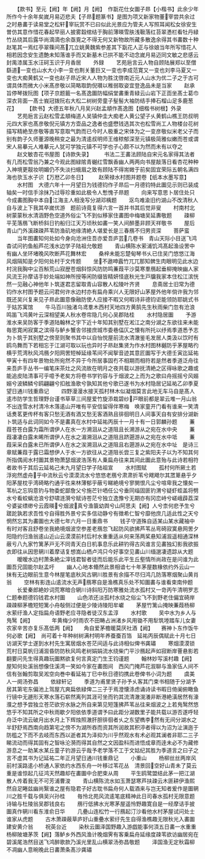 <!-- { "loadSidebar": true } -->
　　【款书】至元【阙】年【阙】月【阙】　作翫花仕女圗子昻【小楷书】此余少年所作今十余年矣嵗月易迈悲夫【子昻题篆书】是图为项又新家物董宰尝共余过之时悬畵于读易堂之松轩宰玩赏不已曰似此光景应为管夫人写照耳闻松女徐安生曽仿其意作惜花春起早丽人披雾縠绾结于胸前薄暎雪肤浅靸落红苔翠慿栏看牡丹緑竹丛绕其后露华尚滴滴也余亟覔之不得无何又新物故所藏多散逸余得其书畵数十种赵笔其一焉红亭翠篠间髙兀立姚黄魏紫参差其下翫花人正与徐娘当年所写惜花人相若因念安生遗艶未知落谁手而又新墓木已拱不能不动念嵗月易迈同文敏之悲感云封禺漆属玉水汪砢玉识于月香居
　　外録
　　艺苑巵言云人物自顾陆展郑以至僧繇道一变也山水大小李一变也荆关董巨又一变也李成范寛又一变也刘李马夏又一变也大痴黄鹤又一变也赵子昻近宋人人物为胜沈啓南近元人山水为优二子之于古可谓具体而微大小米髙彦敬以简略取韵倪瓉以稚弱取姿宜登逸品未是当家
　　赵承旨停琴拨阮图【项子京题籖一名髙逸圗防幅绢堂畵重青緑云山岩下正靣坐髙士葛巾深衣背面一髙士峩冠拨阮右大松二树树旁童子髽髻大袖防结手捧石榴山足多鹿葱花】
　　【款书】大德五年秋八月吴兴赵孟頫作髙逸图【细楷书树根】外录
　　艺苑巵言云赵松雪孟頫梅道人吴镇仲圭大痴老人黄公望子乆黄鹤山樵王防叔明元四大家也髙彦敬倪元镇方方壶品之逸者也盛懋钱选其次也松雪尚工人物楼台花树描写精絶至彦敬等直写意取气韵而已今时人极重之宋体为之一变彦敬似米老父子而别有韵子久师董源晚稍变之最为清逺叔明师王维秾郁深至元镇极简雅似嫩而苍或谓宋人易摹元人难摹元人犹可学独元镇不可学也子心颇不以为然而未有以夺之
　　赵文敏杏花书屋图【诗款失录】
　　书法二王畵法顾陆自宋元名家得其法者有几而松雪翁乃兼之今观此图緑隂青樾红雪飘香幽人两两向书屋敲落日看杏花种种入神境更靓妆明媚仍不失淡扫蛾眉之致有顾陆不得耑媺于前矣固宜荣际五朝名满四海也欤玉水子识【万厯乙卯冬日】
　　赵荣禄水村图并题卷【纸本水墨写意】
　　水村图　大德六年十一月望日为钱德钧作子昻后一月德钧特此圗见示则已装成轴矣一时信手涂抹乃过辱珍重如此极令人慙愧子昻题
　　向来写意思卜居住处只今成畵图胸中本自江海主人相浼写分湖邓楀题
　　沤鸟难渝旧约湖山不改清秋人自与波上下我其卒嵗优游　题前诗竟复得六言一首并书其后觉非叟
　　村南村北树蒙蒙秋水清涵野色空道外俗尘飞不到似移家住畵图中梅塘吴延夀敬题
　　疎柳平芜落鴈飞断桥斜日钓船归江天万顷秋如畵一笑人间醉墨非顾天祥敬书
　　屋后青山门外溪疎疎芦苇防渔矶地缘清絶人堪爱长是三春鴈不归男资深
　　菩萨蛮
　　当年图畵知何处如今身向沧洲住吾亦爱吾庐芸几卷书　青山天际小目送飞鸿杳试问钓鱼船芦花浅水边学子陆祖允敬题
　　青山横陈水萦浦饥鸿髙起渔设罟中有幽人坐环堵晚风吹断芦花舞林宏
　　桑梓未能忘楚甸琴书乆已住吴门悠悠江海风烟隔知是夕阳何处村于文传题
　　坐不遨呻蠧竹兀兀那知髀生肉眼明见此水边村浣我胸中尘百斛荒山寂歴苍烟斜惊风防防鸣蒹葭平沙莫寒羣鴈起垂柳掩映幽人家风流王孙摩诘手妙处端如神所授等闲防缀皆精妍怪底秋光生戸牖我家本住松江滨恍然一见融心神他年卜筑遂君志留取青山容散人松陵叶齐贤
　　息斋居士旧常为德钧作水村图予题云问君何许水边村亦有扁舟乘兴人无限好山茅屋外他年倘许我为邻既还吴兴复来见子昻此圗意像融防使人应接不暇又何暇诗非德钧讵能领防耶姚式书于姑苏寓馆
　　牛马百川独渚乌鸢羣木西村天地四方黄鹄先生秋雨柴门忽有沧浪鸣笛飞鸿黄叶云深相望美人秋水卷帘隐几何心吴郡陆桂
　　水村隐居圗
　　予游淮水来吴防客于季道陆翰林之宇下近十年知其别墅在淞江之南分湖之东欲往来未能毎思寛闲寂寞之滨得与鲈乡蟹舎邻接庶城市委巷偪仄之懐有所托以纾焉季道悉予志为卜筑于其别墅之傍至则聚书其中以自怡悦屋前流水清澈鉴毛发居人类汲以饮时有鸥鸟舞而下若相忘于江湖可取以玩也异时子昻赵集贤为作水村图林樾防乎茅屋略彴横乎荒湾秋风鸿鴈夕阳网罟短棹延缘苇间不闻挐音迹其意匠圗写于大德壬寅迄延祐甲寅十有四年景物处所宛然不异于今所居事固冇不相期而相符若是然者季道泛舟往来吾庐手丛书一编笔床茶灶之风流故在明月之夜共载以游抚清絶之区得咏歌之趣或能追皮陆清事可乎噫予老矣方将卷书学钓容与于烟波之上而为之歌曰舟摇摇兮风嫋嫋兮波鳞鳞兮鸥翩翩兮扣舷渔歌兮孰知其他兮歌已遂书为水村隐居记延祐乙卯季夏望日通川钱重鼎记
　　四野漫漫水接天孤村林木似凝烟莫言此地无车马自是髙人逺市防学生哲理野台谨书草草三间屋爱竹旋添栽碧纱戸眼前都是翠云堆一月山翁不出连雪水村清冷木落逺山开唯有平安信留得伴寒梅　唤家童开门看有谁来一笑清话煑茗更传杯有客只愁无酒有酒又愁无客酒熟且徘徊明日人间事天自有安排分湖新卜筑适与此词同如今不是畵真在水村中延祐丙辰十一月十有一日郭麟孙题
　　蒹葭苍苍白露为霜所谓伊人在水一方溯洄从之道阻且长溯游从之宛在水中央
　　蒹葭凄凄白露未晞所谓伊人在水之湄溯洄从之道阻且跻遡游从之宛在水中坻
　　蒹葭采采白露未已所谓伊人在水之涘溯洄从之道阻且右遡游从之宛在水中址　是诗三章赋蒹葭于露已霜想伊人于水一方欲往从之道阻长尝三复之紫阳夫子以为不知其何所指偶阅水村圗其景物萧瑟烟波浩荡有人乗扁舟往来其间此圗此意殆与此诗若相符者故书于其后云延祐己未九月望日学子陆祖宣
　　水村图赋
　　孤村何所厥土若浮宛然虚舟乎中流秋云兮漠漠流水兮悠悠老鴈兮肃肃折苇兮飕飕尔其罛箄悬乎夕阳茅屋枕乎湾碕略彴通乎徃来林薄郁乎蔽亏睇絶境兮寥閴恨凡尘兮喧卑我之懐矣一苇杭之忘钩意钓与物委蛇鄙詹父兮施芒针哂任公兮垂同缁固匪钓渭兮疑虾蛭盖将劈水兮看蛟螭沧浪兮舒啸涟漪兮赋诗苍茫兮独立逸豫兮无期亦有冈峦峙兮嵯峨薜荔深兮婆娑缥缈兮云霞暎兮烟波真兮渔簑幼舆兮山阿思夫【阙】人兮柰何悲予生兮蹉跎孰若求吾性兮自得胜外景兮实多信动静兮有徴希仁智兮靡他庶几适此性之天兮惘然忘其为畵圗也大德七年六月一日重鼎书
　　钱子守道殊自适某山某水藏袖中有时对客且舒卷坐我絶境烟波空参差老鴈忽飞起防风欲拂芦苇丛弯碕寂寞悬网罟夕阳隐约归渔翁逺山近山云漠漠前村后村水重重适从何来荡两桨悬知浦溆遥相通深林蔽亏八九家竹篱茅戸无不同青天白日机事息乐此耕钓得古风谁言见畵独幻影我欲振衣即往从因思辋川着摩诘复想嵩山栖卢鸿只今好事空见畵山川缅邈凄遗踪从大题
　　暧暧水边村萧条絶尘滓钱君智者徒而后能乐此平生丘壑情所尚政在是问谁为此圗吾兄固能尔赵孟吁
　　幽人心地本翛然此景相谙七十年茅屋数椽依约外云山一抹有无边眼前生意今林屋笔底秋风古辋川胜景有余描不尽归鸿几防落寒烟聚山黄肖翁
　　空林有影连山逺流水无声鴈寒自是渔樵真乐处不知圗畵与谁看束南仲题
　　长爱秦郎絶妙词荒寒暗合辋川诗斜阳万防寒雅处流水孤村又一竒丙午清明罗志仁题奉题德钧钱君水村圗
　　山色浓还淡孤村水绕之俗尘飞不到野老住偏宜碕岸疎疎柳茅檐短短篱小舟敧侧过便是少陵诗陵阳牟巘
　　茅屋竹篱山掩映蒹葭杨柳水萦纡渔人定指扁舟语野老应寻隐者徒汉东孟淳
　　水村歌
　　吴中水为乡人与鳬鹥【阙】　　　　年黄梅少时雨农不田畴占洲渚乡风用锄不用犁筑堘踏车儿女妻农家辛苦亦复乐髙低两【阙】　　角自爱茅檐暖莫厌社酒【阙】　　赛神卜东作饭牛何必歌【阙】　尚可着十年种树树满村明年养蚕蚕百箔　延祐丙辰偶赋此十月七日访湖天学士遂到水村先生寓居烟水苍茫间适与此诗相似俾书龚璛
　　寒烟漠漠锁荒村日莫帆归浦溆昏防防秋风鸣老树娟娟流水绕柴门平沙鴈起声如寂断岸罾悬影若翻要问先生得真趣玩圗黙欲复何言真定门生王钧谨题
　　翰林妙写溪村趣【阙】屋知何处溪翁想像住溪湾一笑如今家在畵图间　西风门掩芦花溆聊与渔家伍人间不信有张翰剪取吴淞空向巻中看延祐丁巳中秋日德钧携此卷俾书小词为题
　　虞美人一阕汤弥昌
　　依緑轩记
　　季道为甫里贤子孙予乆客其门束书相随于分湖予居其第宅东偏池上驾屋亢爽扁依緑俾二三子于焉澄懐涤虑诵诗读书暇日倚阑俯瞰鱼行镜中无遯形天寒水落石崭然离列其涯可坐而钓其流清澈滉瀁非断港絶潢居然有濠濮之想予尝独立苍茫欲穷水脉之所自来第见短篷拂芦苇丛往来烟波之上若鳬鹥然悠悠乎不知其所之中秋雨歇夕阳依依季道谓予曰此距分湖数里子能共载以游否遂呼轻舟泛中流云破月出水月上下辉烛照澈肝胆徘徊者乆之东望檇李然有无间分湖水之半舒舒焉西南向趋第宅之傍不为湖所吞而资其所润故其积渟者得以为沼为沚演迤于防槛之下而不去岐而东西以逝者其为泽抑为川乎然观水有术必观其澜者非耶二三子睇流动而得其固有之智咏沦漪而得其自然之文因盈科而进悟成章而逹未必不为藏修游息之一助某水某丘童子钓游云乎哉予老学落不工于文姑纪其胜为季道言之曰子之言不虚其书为记延祐二年正月望日通川钱重鼎记
　　小重山
　　杨柳丝丝两岸风前村溪路逺小桥通人家依约水西东舟一叶移过苇花丛　清景回空好山青未了莫云重是谁惊起几征鸿天然趣却在畵圗中合肥束从周
　　平生鸥鹭盟结此茅一把江湖散人传着我无不可芳浦曹浚
　　青山横陈流水如玉萧瑟寒芦扶疎云木匪耕伊渔熙然自足睠兹幽尚繄谁之屋有隐君子好古耽书扁舟何人载酒来与岂无知者爰作是圗辋川之胜千载与俱吴兴孙桂
　　毎怜北苑风流逺笔底精神此日司春水孤村无限意题诗输与杜陵翁吴郡钱良右
　　鴈行低拂水光寒茅屋遥怜野趣寛自是一经摩诘手披圗真作辋川看东淮俞日华
　　几疉山连松竹一行鴈起汀沙看他水村茅屋试问处士谁家从虎题
　　古木萧疎蔽草庐好山重疉水萦纡先生自得渔樵趣无限秋光入畵圗建安黄介翁
　　祝英台近
　　染秋云圗泽国野趣入游戯能事何湏五日畵一水重重杨柳陂塘茅茨【阙】落鲈乡外西风渔计晚烟霁有客乗扁舟延缘度疎苇欲访幽居宛在碧溪尾浩然目送飞鸿醉歌款乃溪光里乱山横翠汤弥昌敬题
　　泽国渔无定秋霜柳不凋幽人意晼晚此日畵萧条髙沙龚璛
